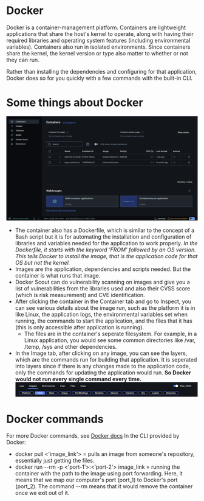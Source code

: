 # Docker 
Docker is a container-management platform. Containers are lightweight applications that share the host's kernel to operate, along with having their required libraries and operating system features (including environmental variables). Containers also run in isolated environments. Since containers share the kernel, the kernel version or type also matter to whether or not they can run. 

Rather than installing the dependencies and configuring for that application, Docker does so for you quickly with a few commands with the built-in CLI.

# Some things about Docker
![docker-main-menu](/images/docker-1.png)
- The container also has a Dockerfile, which is similar to the concept of a Bash script but it is for automating the installation and configuration of libraries and variables needed for the application to work properly. *In the Dockerfile, it starts with the keyword 'FROM' followed by an OS version. This tells Docker to install the image, that is the application code for that OS but not the kernel.*
- Images are the application, dependencies and scripts needed. But the container is what runs that image. 
- Docker Scout can do vulnerability scanning on images and give you a list of vulnerabilities from the libraries used and also their CVSS score (which is risk measurement) and CVE identification.
- After clicking the container in the Container tab and go to Inspect, you can see various details about the image run, such as the platform it is in like Linux, the application logs, the environmental variables set when running, the commands to start the application, and the files that it has (this is only accessible after application is running). 
  - The files are in the container's seperate filesystem. For example, in a Linux application, you would see some common directories like /var, /temp, /sys and other dependencies.
- In the Image tab, after clicking on any image, you can see the layers, which are the commands run for building that application. It is seperated into layers since if there is any changes made to the application code, only the commands for updating the application would run. **So Docker would not run every single command every time.**
![docker-container-details](/images/docker-2.png)

# Docker commands
For more Docker commands, see [Docker docs](https://docs.docker.com/reference/cli/docker/)
In the CLI provided by Docker:
- docker pull <'image_link'> = pulls an image from someone's repository, essentially just getting the files.
- docker run --rm -p <'port-1'>:<'port-2'> image_link = running the container with the path to the image using port forwarding. Here, it means that we map our computer's port (port_1) to Docker's port (port_2). The command --rm means that it would remove the container once we exit out of it.